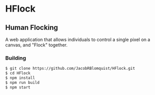 # HFlock

## Human Flocking

A web application that allows individuals to control a single pixel on a canvas, and "Flock" together.

### Building

```sh
$ git clone https://github.com/JacobRBlomquist/HFlock.git
$ cd HFlock
$ npm install
$ npm run build
$ npm start
```
